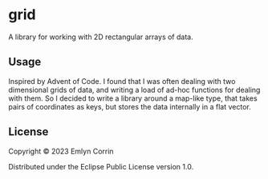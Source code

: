 # grid

A library for working with 2D rectangular arrays of data.

## Usage

Inspired by Advent of Code.
I found that I was often dealing with two dimensional grids of data,
and writing a load of ad-hoc functions for dealing with them.
So I decided to write a library around a map-like type,
that takes pairs of coordinates as keys,
but stores the data internally in a flat vector.

## License

Copyright © 2023 Emlyn Corrin

Distributed under the Eclipse Public License version 1.0.

